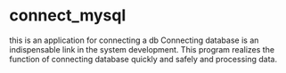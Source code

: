 # connect_mysql
this is an application for connecting a db
Connecting database is an indispensable link in the system development. This program realizes the function of connecting database quickly and safely and processing data.
